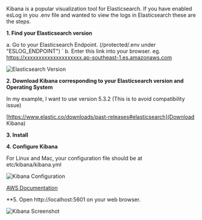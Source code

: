 Kibana is a popular visualization tool for Elasticsearch. If you have enabled esLog in you .env file and wanted to view the logs in Elasticsearch these are the steps.

**1. Find your Elasticsearch version**

a. Go to your Elasticsearch Endpoint. (/protected/.env under "ESLOG_ENDPOINT")
`
b. Enter this link into your browser. eg. https://xxxxxxxxxxxxxxxxxxxx.ap-southeast-1.es.amazonaws.com

![Elasticsearch Version](https://firebasestorage.googleapis.com/v0/b/edmondtm-1d8ed.appspot.com/o/elasticsearchversion.png?alt=media&token=36a27df2-8921-49a4-81a8-6598ae7955a2)

**2. Download Kibana corresponding to your Elasticsearch version and Operating System**

In my example, I want to use version 5.3.2 (This is to avoid compatibility issue)

[https://www.elastic.co/downloads/past-releases#elasticsearch](Download Kibana)

**3. Install**

**4. Configure Kibana**

For Linux and Mac, your configuration file should be at etc/kibana/kibana.yml

![Kibana Configuration](https://firebasestorage.googleapis.com/v0/b/edmondtm-1d8ed.appspot.com/o/kibana%20configuration.png?alt=media&token=2b15de9e-a2de-4a69-a4f9-ff72acf23d80)

[AWS Documentation](https://docs.aws.amazon.com/elasticsearch-service/latest/developerguide/es-kibana.html)

**5. Open http://localhost:5601 on your web browser.

![Kibana Screenshot](https://firebasestorage.googleapis.com/v0/b/edmondtm-1d8ed.appspot.com/o/kibana%20screenshot.png?alt=media&token=9a2724b9-b082-42be-9c3b-aa284f539324)




